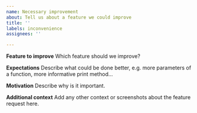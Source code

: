 ```yaml
---
name: Necessary improvement
about: Tell us about a feature we could improve
title: ''
labels: inconvenience
assignees: ''

---
```


**Feature to improve**
Which feature should we improve?

**Expectations**
Describe what could be done better, e.g. more parameters of a function, more informative print method...

**Motivation**
Describe why is it important.

**Additional context**
Add any other context or screenshots about the feature request here.
